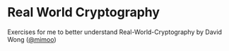 # Real World Cryptography
Exercises for me to better understand Real-World-Cryptography by David Wong ([@mimoo]( https://github.com/mimoo ))
